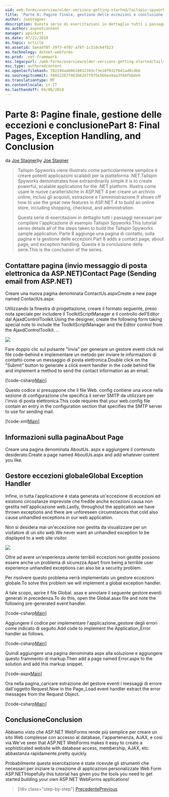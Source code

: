 ```yaml
---
uid: web-forms/overview/older-versions-getting-started/tailspin-spyworks/tailspin-spyworks-part-8
title: 'Parte 8: Pagine finale, gestione delle eccezioni e conclusione | Documenti Microsoft'
author: JoeStagner
description: Questa serie di esercitazioni in dettaglio tutti i passaggi necessari per compilare l'applicazione di esempio Tailspin Spyworks. Parte 8 aggiunge una pagina di contatto, sulla pagina e l'eccezione...
ms.author: aspnetcontent
manager: wpickett
ms.date: 07/21/2010
ms.topic: article
ms.assetid: 5aeadf8f-39f3-4f07-a78f-1c310c64fb23
ms.technology: dotnet-webforms
ms.prod: .net-framework
msc.legacyurl: /web-forms/overview/older-versions-getting-started/tailspin-spyworks/tailspin-spyworks-part-8
msc.type: authoredcontent
ms.openlocfilehash: f82294aab0616012393cf3e10f932f6d1ad0cdb6
ms.sourcegitcommit: f8852267f463b62d7f975e56bea9aa3f68fbbdeb
ms.translationtype: MT
ms.contentlocale: it-IT
ms.lasthandoff: 04/06/2018
---
```

<a name="part-8-final-pages-exception-handling-and-conclusion"></a><span data-ttu-id="87db5-104">Parte 8: Pagine finale, gestione delle eccezioni e conclusione</span><span class="sxs-lookup"><span data-stu-id="87db5-104">Part 8: Final Pages, Exception Handling, and Conclusion</span></span>
====================
<span data-ttu-id="87db5-105">da [Joe Stagner](https://github.com/JoeStagner)</span><span class="sxs-lookup"><span data-stu-id="87db5-105">by [Joe Stagner](https://github.com/JoeStagner)</span></span>

> <span data-ttu-id="87db5-106">Tailspin Spyworks viene illustrato come particolarmente semplice è creare potenti applicazioni scalabili per la piattaforma .NET.</span><span class="sxs-lookup"><span data-stu-id="87db5-106">Tailspin Spyworks demonstrates how extraordinarily simple it is to create powerful, scalable applications for the .NET platform.</span></span> <span data-ttu-id="87db5-107">Illustra come usare le nuove caratteristiche in ASP.NET 4 per creare un archivio online, inclusi gli acquisti, estrazione e l'amministrazione.</span><span class="sxs-lookup"><span data-stu-id="87db5-107">It shows off how to use the great new features in ASP.NET 4 to build an online store, including shopping, checkout, and administration.</span></span>
> 
> <span data-ttu-id="87db5-108">Questa serie di esercitazioni in dettaglio tutti i passaggi necessari per compilare l'applicazione di esempio Tailspin Spyworks.</span><span class="sxs-lookup"><span data-stu-id="87db5-108">This tutorial series details all of the steps taken to build the Tailspin Spyworks sample application.</span></span> <span data-ttu-id="87db5-109">Parte 8 aggiunge una pagina di contatto, sulla pagina e la gestione delle eccezioni.</span><span class="sxs-lookup"><span data-stu-id="87db5-109">Part 8 adds a contact page, about page, and exception handling.</span></span> <span data-ttu-id="87db5-110">Questa è la conclusione della serie.</span><span class="sxs-lookup"><span data-stu-id="87db5-110">This is the conclusion of the series.</span></span>


## <a id="_Toc260221680"></a>  <span data-ttu-id="87db5-111">Contattare pagina (invio messaggio di posta elettronica da ASP.NET)</span><span class="sxs-lookup"><span data-stu-id="87db5-111">Contact Page (Sending email from ASP.NET)</span></span>

<span data-ttu-id="87db5-112">Creare una nuova pagina denominata ContactUs.aspx</span><span class="sxs-lookup"><span data-stu-id="87db5-112">Create a new page named ContactUs.aspx</span></span>

<span data-ttu-id="87db5-113">Utilizzando la finestra di progettazione, creare il formato seguente, preso nota speciale per includere il ToolkitScriptManager e il controllo dell'Editor dal AjaxdControlToolkit.</span><span class="sxs-lookup"><span data-stu-id="87db5-113">Using the designer, create the following form taking special note to include the ToolkitScriptManager and the Editor control from the AjaxdControlToolkit.</span></span> <span data-ttu-id="87db5-114">.</span><span class="sxs-lookup"><span data-stu-id="87db5-114">.</span></span>

![](tailspin-spyworks-part-8/_static/image1.jpg)

<span data-ttu-id="87db5-115">Fare doppio clic sul pulsante "Invia" per generare un gestore eventi click nel file code-behind e implementare un metodo per inviare le informazioni di contatto come un messaggio di posta elettronica.</span><span class="sxs-lookup"><span data-stu-id="87db5-115">Double click on the "Submit" button to generate a click event handler in the code behind file and implement a method to send the contact information as an email.</span></span>

[!code-csharp[Main](tailspin-spyworks-part-8/samples/sample1.cs)]

<span data-ttu-id="87db5-116">Questo codice si presuppone che il file Web. config contiene una voce nella sezione di configurazione che specifica il server SMTP da utilizzare per l'invio di posta elettronica.</span><span class="sxs-lookup"><span data-stu-id="87db5-116">This code requires that your web.config file contain an entry in the configuration section that specifies the SMTP server to use for sending mail.</span></span>

[!code-xml[Main](tailspin-spyworks-part-8/samples/sample2.xml)]

## <a id="_Toc260221681"></a>  <span data-ttu-id="87db5-117">Informazioni sulla pagina</span><span class="sxs-lookup"><span data-stu-id="87db5-117">About Page</span></span>

<span data-ttu-id="87db5-118">Creare una pagina denominata AboutUs. aspx e aggiungere il contenuto desiderato.</span><span class="sxs-lookup"><span data-stu-id="87db5-118">Create a page named AboutUs.aspx and add whatever content you like.</span></span>

## <a id="_Toc260221682"></a>  <span data-ttu-id="87db5-119">Gestore eccezioni globale</span><span class="sxs-lookup"><span data-stu-id="87db5-119">Global Exception Handler</span></span>

<span data-ttu-id="87db5-120">Infine, in tutta l'applicazione è stata generata un'eccezione di eccezioni ed esistono circostanze impreviste che fredde anche eccezioni causa non gestita nell'applicazione web.</span><span class="sxs-lookup"><span data-stu-id="87db5-120">Lastly, throughout the application we have thrown exceptions and there are unforeseen circumstances that cold also cause unhandled exceptions in our web application.</span></span>

<span data-ttu-id="87db5-121">Non si desidera mai un'eccezione non gestita da visualizzare per un visitatore di un sito web.</span><span class="sxs-lookup"><span data-stu-id="87db5-121">We never want an unhandled exception to be displayed to a web site visitor.</span></span>

![](tailspin-spyworks-part-8/_static/image2.jpg)

<span data-ttu-id="87db5-122">Oltre ad avere un'esperienza utente terribili eccezioni non gestite possono essere anche un problema di sicurezza.</span><span class="sxs-lookup"><span data-stu-id="87db5-122">Apart from being a terrible user experience unhandled exceptions can also be a security problem.</span></span>

<span data-ttu-id="87db5-123">Per risolvere questo problema verrà implementato un gestore eccezioni globale.</span><span class="sxs-lookup"><span data-stu-id="87db5-123">To solve this problem we will implement a global exception handler.</span></span>

<span data-ttu-id="87db5-124">A tale scopo, aprire il file Global. asax e annotare il seguente gestore eventi generati in precedenza.</span><span class="sxs-lookup"><span data-stu-id="87db5-124">To do this, open the Global.asax file and note the following pre-generated event handler.</span></span>

[!code-csharp[Main](tailspin-spyworks-part-8/samples/sample3.cs)]

<span data-ttu-id="87db5-125">Aggiungere il codice per implementare l'applicazione\_gestore degli errori come indicato di seguito.</span><span class="sxs-lookup"><span data-stu-id="87db5-125">Add code to implement the Application\_Error handler as follows.</span></span>

[!code-csharp[Main](tailspin-spyworks-part-8/samples/sample4.cs)]

<span data-ttu-id="87db5-126">Quindi aggiungere una pagina denominata aspx alla soluzione e aggiungere questo frammento di markup.</span><span class="sxs-lookup"><span data-stu-id="87db5-126">Then add a page named Error.aspx to the solution and add this markup snippet.</span></span>

[!code-aspx[Main](tailspin-spyworks-part-8/samples/sample5.aspx)]

<span data-ttu-id="87db5-127">Ora nella pagina\_caricare estrazione del gestore eventi i messaggi di errore dall'oggetto Request.</span><span class="sxs-lookup"><span data-stu-id="87db5-127">Now in the Page\_Load event handler extract the error messages from the Request Object.</span></span>

[!code-csharp[Main](tailspin-spyworks-part-8/samples/sample6.cs)]

## <a id="_Toc260221683"></a>  <span data-ttu-id="87db5-128">Conclusione</span><span class="sxs-lookup"><span data-stu-id="87db5-128">Conclusion</span></span>

<span data-ttu-id="87db5-129">Abbiamo visto che ASP.NET WebForms rende più semplice per creare un sito Web complesse con accesso al database, l'appartenenza, AJAX, e così via.</span><span class="sxs-lookup"><span data-stu-id="87db5-129">We've seen that ASP.NET WebForms makes it easy to create a sophisticated website with database access, membership, AJAX, etc.</span></span> <span data-ttu-id="87db5-130">abbastanza rapidamente.</span><span class="sxs-lookup"><span data-stu-id="87db5-130">pretty quickly.</span></span>

<span data-ttu-id="87db5-131">Probabilmente questa esercitazione è state ricevute gli strumenti che necessari per iniziare la creazione di applicazioni personalizzate Web Form ASP.NET!</span><span class="sxs-lookup"><span data-stu-id="87db5-131">Hopefully this tutorial has given you the tools you need to get started building your own ASP.NET WebForms applications!</span></span>

> [!div class="step-by-step"]
> [<span data-ttu-id="87db5-132">Precedente</span><span class="sxs-lookup"><span data-stu-id="87db5-132">Previous</span></span>](tailspin-spyworks-part-7.md)

